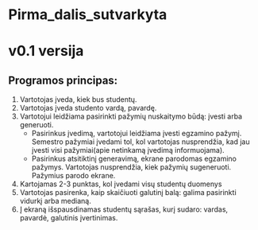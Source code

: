 # Pirma_dalis_sutvarkyta

# v0.1 versija

## Programos principas: 
1. Vartotojas įveda, kiek bus studentų.
2. Vartotojas įveda studento vardą, pavardę.
3. Vartotojui leidžiama pasirinkti pažymių nuskaitymo būdą: įvesti arba generuoti.
   - Pasirinkus įvedimą, vartotojui leidžiama įvesti egzamino pažymį. Semestro pažymiai įvedami tol, kol vartotojas nusprendžia, kad jau įvesti visi pažymiai(apie netinkamą įvedimą informuojama).
   - Pasirinkus atsitiktinį generavimą, ekrane parodomas egzamino pažymys. Vartotojas nusprendžia, kiek pažymių sugeneruoti. Pažymius parodo ekrane.
4. Kartojamas 2-3 punktas, kol įvedami visų studentų duomenys
5. Vartotojas pasirenka, kaip skaičiuoti galutinį balą: galima pasirinkti vidurkį arba medianą.
6. Į ekraną išspausdinamas studentų sąrašas, kurį sudaro: vardas, pavardė, galutinis įvertinimas.
